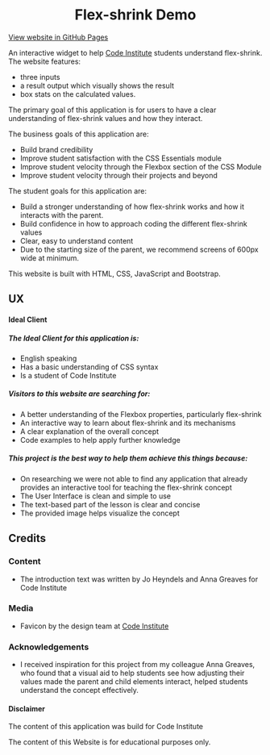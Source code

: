 <div align="center"> 
<h1>Flex-shrink Demo</h1>
</div>

[View website in GitHub Pages](https://wings30306.github.io/flexbox-interactive-demo/) <!--Note: to be updated when moved to CI Github-->

An interactive widget to help [Code Institute](https://codeinstitute.net) students understand flex-shrink. The website features:
- three inputs
- a result output which visually shows the result
- box stats on the calculated values.

The primary goal of this application is for users to have a clear understanding of flex-shrink values and how they interact.

The business goals of this application are:
* Build brand credibility
* Improve student satisfaction with the CSS Essentials module
* Improve student velocity through the Flexbox section of the CSS Module
* Improve student velocity through their projects and beyond

The student goals for this application are:
* Build a stronger understanding of how flex-shrink works and how it interacts with the parent.
* Build confidence in how to approach coding the different flex-shrink values
* Clear, easy to understand content
* Due to the starting size of the parent, we recommend screens of 600px wide at minimum.

This website is built with HTML, CSS, JavaScript and Bootstrap.

## UX

#### Ideal Client
##### The Ideal Client for this application is:
* English speaking
* Has a basic understanding of CSS syntax
* Is a student of Code Institute

##### Visitors to this website are searching for:
* A better understanding of the Flexbox properties, particularly flex-shrink
* An interactive way to learn about flex-shrink and its mechanisms
* A clear explanation of the overall concept
* Code examples to help apply further knowledge

##### This project is the best way to help them achieve this things because:
* On researching we were not able to find any application that already provides an interactive tool for teaching the flex-shrink concept
* The User Interface is clean and simple to use
* The text-based part of the lesson is clear and concise
* The provided image helps visualize the concept 

## Credits

### Content
- The introduction text was written by Jo Heyndels and Anna Greaves for Code Institute

### Media
- Favicon by the design team at [Code Institute](https://codeinstitute.net)

### Acknowledgements

- I received inspiration for this project from my colleague Anna Greaves, who found that a visual aid to help students see how adjusting their values made the parent and child elements interact, helped students understand the concept effectively. 

#### Disclaimer

The content of this application was build for Code Institute

The content of this Website is for educational purposes only.
